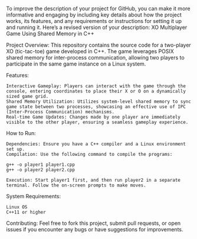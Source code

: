 To improve the description of your project for GitHub, you can make it more informative and engaging by including key details about how the project works, its features, and any requirements or instructions for setting it up and running it. Here’s a revised version of your description:
XO Multiplayer Game Using Shared Memory in C++

Project Overview:
This repository contains the source code for a two-player XO (tic-tac-toe) game developed in C++. The game leverages POSIX shared memory for inter-process communication, allowing two players to participate in the same game instance on a Linux system.

Features:

    Interactive Gameplay: Players can interact with the game through the console, entering coordinates to place their X or O on a dynamically sized game grid.
    Shared Memory Utilization: Utilizes system-level shared memory to sync game state between two processes, showcasing an effective use of IPC (Inter-Process Communication) mechanisms.
    Real-time Game Updates: Changes made by one player are immediately visible to the other player, ensuring a seamless gameplay experience.

How to Run:

    Dependencies: Ensure you have a C++ compiler and a Linux environment set up.
    Compilation: Use the following command to compile the programs:

    g++ -o player1 player1.cpp
    g++ -o player2 player2.cpp

    Execution: Start player1 first, and then run player2 in a separate terminal. Follow the on-screen prompts to make moves.

System Requirements:

    Linux OS
    C++11 or higher

Contributing:
Feel free to fork this project, submit pull requests, or open issues if you encounter any bugs or have suggestions for improvements.
